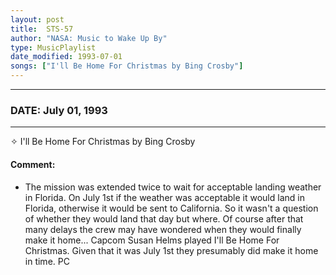 ```yaml
---
layout: post
title:  STS-57
author: "NASA: Music to Wake Up By"
type: MusicPlaylist
date_modified: 1993-07-01
songs: ["I'll Be Home For Christmas by Bing Crosby"]
---
```


----
### DATE: July 01, 1993
----
✧ I'll Be Home For Christmas by Bing Crosby

#### Comment:
* The mission was extended twice to wait for acceptable landing weather in Florida. On July 1st if the weather was acceptable it would land in Florida, otherwise it would be sent to California. So it wasn't a question of whether they would land that day but where. Of course after that many delays the crew may have wondered when they would finally make it home... Capcom Susan Helms played I'll Be Home For Christmas. Given that it was July 1st they presumably did make it home in time. PC



<br/>
<center>
	<a target="_blank"
	   href="https://twitter.com/intent/tweet?hashtags=Space,NASA,Playlist,NASAWakeupCalls,SpaceProgram&text={{ page.author}}, '{{ page.songs.first }}' {{ page.title }}, {{ page.date | date: '%B %d, %Y' }}. {{ site.url }}{{ page.url }}&via=nasawakeupcalls"><i class="fab fa-twitter" alt="Tweet this page" style="font-size: 1.3em;"></i></a>
	&nbsp; 	<i class="fas fa-user-astronaut" style="font-size: 1.5em;"></i> &nbsp;
    <a type="amzn" search="'I'll Be Home For Christmas by Bing Crosby'" category="popular music">
    <i class="fab fa-amazon" style="font-size: 1.3em;"></i></a>
</center>
